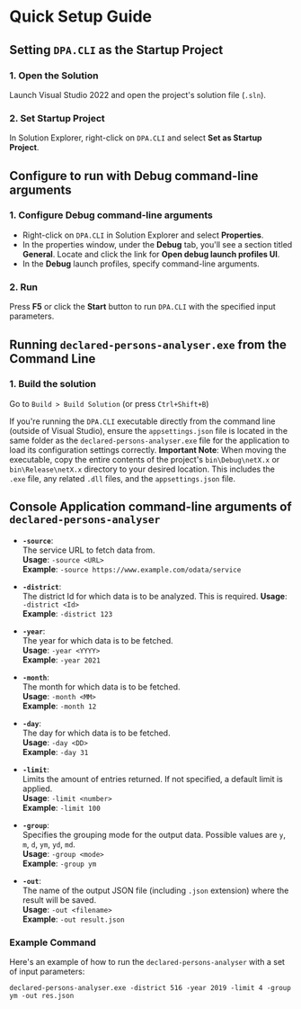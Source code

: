 # Quick Setup Guide

## **Setting `DPA.CLI` as the Startup Project**

### **1. Open the Solution**
Launch Visual Studio 2022 and open the project's solution file (`.sln`).

### **2. Set Startup Project**
In Solution Explorer, right-click on `DPA.CLI` and select **Set as Startup Project**.

## Configure to run with Debug command-line arguments

### **1. Configure Debug command-line arguments**
- Right-click on `DPA.CLI` in Solution Explorer and select **Properties**.
- In the properties window, under the **Debug** tab, you'll see a section titled **General**. Locate and click the link for **Open debug launch profiles UI**.
- In the **Debug** launch profiles, specify command-line arguments.

### **2. Run**
Press **F5** or click the **Start** button to run `DPA.CLI` with the specified input parameters.


## **Running `declared-persons-analyser.exe` from the Command Line**

### 1. Build the solution

Go to `Build > Build Solution` (or press `Ctrl+Shift+B`)

If you're running the `DPA.CLI` executable directly from the command line (outside of Visual Studio), ensure the `appsettings.json` file is located in the same folder as the `declared-persons-analyser.exe` file for the application to load its configuration settings correctly.
**Important Note**: When moving the executable, copy the entire contents of the project's `bin\Debug\netX.x` or `bin\Release\netX.x` directory to your desired location. This includes the `.exe` file, any related `.dll` files, and the `appsettings.json` file.


## Console Application command-line arguments of `declared-persons-analyser`

- **`-source`**:  
  The service URL to fetch data from.  
  **Usage**: `-source <URL>`  
  **Example**: `-source https://www.example.com/odata/service`

- **`-district`**:  
  The district Id for which data is to be analyzed. This is required.
  **Usage**: `-district <Id>`  
  **Example**: `-district 123`

- **`-year`**:  
  The year for which data is to be fetched.  
  **Usage**: `-year <YYYY>`  
  **Example**: `-year 2021`

- **`-month`**:  
  The month for which data is to be fetched.  
  **Usage**: `-month <MM>`  
  **Example**: `-month 12`

- **`-day`**:  
  The day for which data is to be fetched.  
  **Usage**: `-day <DD>`  
  **Example**: `-day 31`

- **`-limit`**:  
  Limits the amount of entries returned. If not specified, a default limit is applied.  
  **Usage**: `-limit <number>`  
  **Example**: `-limit 100`

- **`-group`**:  
  Specifies the grouping mode for the output data. Possible values are `y`, `m`, `d`, `ym`, `yd`, `md`.  
  **Usage**: `-group <mode>`  
  **Example**: `-group ym`

- **`-out`**:  
  The name of the output JSON file (including `.json` extension) where the result will be saved.  
  **Usage**: `-out <filename>`  
  **Example**: `-out result.json`

### Example Command

Here's an example of how to run the `declared-persons-analyser` with a set of input parameters:

`declared-persons-analyser.exe -district 516 -year 2019 -limit 4 -group ym -out res.json`
